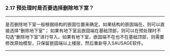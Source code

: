 ﻿### 2.17  预处理时是否要选择删除地下室？---
是否删除地下室一般根据结构的嵌固位置来确定。如果结构的嵌固端在，则可以直接选择“删除地下室”； 如果有地下室且嵌固端在基础顶部，则可以在预处理时不勾选“删除地下室”进行导入。如果有地下室，嵌固端不在也不在基础顶部，则需要修改原始模型，只保留嵌固端以上楼层，然后重新导入SAUSAGE软件。---
